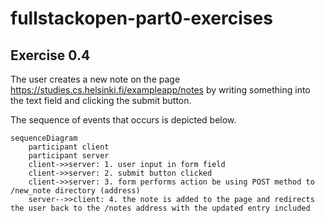 # fullstackopen-part0-exercises

## Exercise 0.4
The user creates a new note on the page https://studies.cs.helsinki.fi/exampleapp/notes by writing something into the text field and clicking the submit button.

The sequence of events that occurs is depicted below.

```mermaid
sequenceDiagram
    participant client
    participant server
    client->>server: 1. user input in form field 
    client->>server: 2. submit button clicked 
    client->>server: 3. form performs action be using POST method to /new_note directory (address)
    server-->>client: 4. the note is added to the page and redirects the user back to the /notes address with the updated entry included
```
